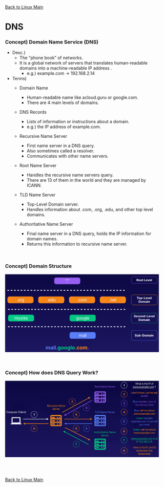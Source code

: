[Back to Linux Main](../main.md)

# DNS

### Concept) Domain Name Service (DNS)
- Desc.)
  - The “phone book” of networks.
  - It is a global network of servers that translates human-readable domains into a machine-readable IP address .
    - e.g.) example.com $\rightarrow$ 192.168.2.14
- Terms)
  - Domain Name
    - Human-readable name like acloud.guru or google.com. 
    - There are 4 main levels of domains.

  - DNS Records
    - Lists of information or instructions about a domain. 
    - e.g.) the IP address of example.com.

  - Recursive Name Server
    - First name server in a DNS query. 
    - Also sometimes called a resolver. 
    - Communicates with other name servers.

  - Root Name Server
    - Handles the recursive name servers query.
    - There are 13 of them in the world and they are managed by ICANN.

  - TLD Name Server
    - Top-Level Domain server. 
    - Handles information about .com, .org, .edu, and other top level domains.

  - Authoritative Name Server
    - Final name server in a DNS query, holds the IP information for domain names. 
    - Returns this information to recursive name server. 

<br>

### Concept) Domain Structure
![](images/001.png)


<br>

### Concept) How does DNS Query Work?
![](images/002.png)


<br>



<br>

[Back to Linux Main](../main.md)